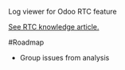 Log viewer for Odoo RTC feature

[See RTC knowledge article.](https://www.odoo.com/knowledge/article/28830)

#Roadmap

* Group issues from analysis
